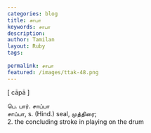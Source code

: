 ```yaml
---
categories: blog
title: சாபா
keywords: சாபா
description: 
author: Tamilan
layout: Ruby
tags: 
 
permalink: சாபா
featured: /images/ttak-48.png
---
```

  
[ cāpā ]  
  
பெ. பார். சாப்பா  
சாப்பா, s. (Hind.) seal, முத்திரை;  
2. the concluding stroke in playing on the drum